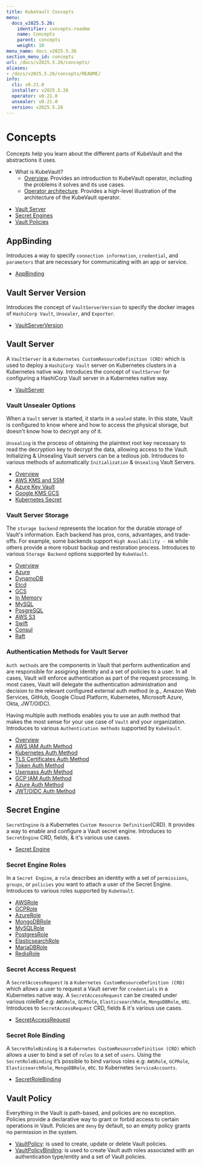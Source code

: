 ```yaml
---
title: KubeVault Concepts
menu:
  docs_v2025.5.26:
    identifier: concepts-readme
    name: Concepts
    parent: concepts
    weight: 10
menu_name: docs_v2025.5.26
section_menu_id: concepts
url: /docs/v2025.5.26/concepts/
aliases:
- /docs/v2025.5.26/concepts/README/
info:
  cli: v0.21.0
  installer: v2025.5.26
  operator: v0.21.0
  unsealer: v0.21.0
  version: v2025.5.26
---
```


# Concepts

Concepts help you learn about the different parts of KubeVault and the abstractions it uses.

- What is KubeVault?
  - [Overview](/docs/v2025.5.26/concepts/overview). Provides an introduction to KubeVault operator, including the problems it solves and its use cases.
  - [Operator architecture](/docs/v2025.5.26/concepts/architecture). Provides a high-level illustration of the architecture of the KubeVault operator.

<ul class="nav nav-tabs" id="conceptsTab" role="tablist">
  <li class="nav-item">
    <a class="nav-link active" id="vault-server-tab" data-toggle="tab" href="#vault-server" role="tab" aria-controls="vault-server" aria-selected="true">Vault Server</a>
  </li>
  <li class="nav-item">
    <a class="nav-link" id="secret-engine-tab" data-toggle="tab" href="#secret-engine" role="tab" aria-controls="secret-engine" aria-selected="false">Secret Engines</a>
  </li>
  <li class="nav-item">
    <a class="nav-link" id="vault-policy-tab" data-toggle="tab" href="#vault-policy" role="tab" aria-controls="vault-policy" aria-selected="false">Vault Policies</a>
  </li>
</ul>
<div class="tab-content" id="conceptsTabContent">
  <div class="tab-pane fade show active" id="vault-server" role="tabpanel" aria-labelledby="vault-server-tab">

## AppBinding

Introduces a way to specify `connection information`, `credential`, and `parameters` that are necessary for communicating with an app or service.

- [AppBinding](/docs/v2025.5.26/concepts/vault-server-crds/auth-methods/appbinding)

## Vault Server Version

Introduces the concept of `VaultServerVersion` to specify the docker images of `HashiCorp Vault`, `Unsealer`, and `Exporter`.

- [VaultServerVersion](/docs/v2025.5.26/concepts/vault-server-crds/vaultserverversion)

## Vault Server

A `VaultServer` is a `Kubernetes CustomResourceDefinition (CRD)` which is used to deploy a `HashiCorp Vault` server on Kubernetes clusters in a Kubernetes native way. Introduces the concept of `VaultServer` for configuring a HashiCorp Vault server in a Kubernetes native way.

- [VaultServer](/docs/v2025.5.26/concepts/vault-server-crds/vaultserver)

### Vault Unsealer Options
When a `Vault` server is started, it starts in a `sealed` state. In this state, Vault is configured to know where and how to access the physical storage, but doesn't know how to decrypt any of it.

`Unsealing` is the process of obtaining the plaintext root key necessary to read the decryption key to decrypt the data, allowing access to the Vault. Initializing & Unsealing Vault servers can be a tedious job. 
Introduces to various methods of automatically `Initialization` & `Unsealing` Vault Servers.

- [Overview](/docs/v2025.5.26/concepts/vault-server-crds/unsealer/overview)
- [AWS KMS and SSM](/docs/v2025.5.26/concepts/vault-server-crds/unsealer/aws_kms_ssm)
- [Azure Key Vault](/docs/v2025.5.26/concepts/vault-server-crds/unsealer/azure_key_vault)
- [Google KMS GCS](/docs/v2025.5.26/concepts/vault-server-crds/unsealer/google_kms_gcs)
- [Kubernetes Secret](/docs/v2025.5.26/concepts/vault-server-crds/unsealer/kubernetes_secret)
  
### Vault Server Storage
The `storage backend` represents the location for the durable storage of Vault's information. Each backend has pros, cons, advantages, and trade-offs. For example, some backends support `High Availability - HA` while others provide a more robust backup and restoration process. Introduces to various `Storage Backend` options supported by `KubeVault`.

- [Overview](/docs/v2025.5.26/concepts/vault-server-crds/storage/overview)
- [Azure](/docs/v2025.5.26/concepts/vault-server-crds/storage/azure)
- [DynamoDB](/docs/v2025.5.26/concepts/vault-server-crds/storage/dynamodb)
- [Etcd](/docs/v2025.5.26/concepts/vault-server-crds/storage/etcd)
- [GCS](/docs/v2025.5.26/concepts/vault-server-crds/storage/gcs)
- [In Memory](/docs/v2025.5.26/concepts/vault-server-crds/storage/inmem)
- [MySQL](/docs/v2025.5.26/concepts/vault-server-crds/storage/mysql)
- [PosgreSQL](/docs/v2025.5.26/concepts/vault-server-crds/storage/postgresql)
- [AWS S3](/docs/v2025.5.26/concepts/vault-server-crds/storage/s3)
- [Swift](/docs/v2025.5.26/concepts/vault-server-crds/storage/swift)
- [Consul](/docs/v2025.5.26/concepts/vault-server-crds/storage/consul)
- [Raft](/docs/v2025.5.26/concepts/vault-server-crds/storage/raft)

### Authentication Methods for Vault Server
`Auth methods` are the components in Vault that perform authentication and are responsible for assigning identity and a set of policies to a user. In all cases, Vault will enforce authentication as part of the request processing. In most cases, Vault will delegate the authentication administration and decision to the relevant configured external auth method (e.g., Amazon Web Services, GitHub, Google Cloud Platform, Kubernetes, Microsoft Azure, Okta, JWT/OIDC).

Having multiple auth methods enables you to use an auth method that makes the most sense for your use case of `Vault` and your organization.
Introduces to various `Authentication methods` supported by `KubeVault`.

- [Overview](/docs/v2025.5.26/concepts/vault-server-crds/auth-methods/overview)
- [AWS IAM Auth Method](/docs/v2025.5.26/concepts/vault-server-crds/auth-methods/aws-iam)
- [Kubernetes Auth Method](/docs/v2025.5.26/concepts/vault-server-crds/auth-methods/kubernetes)
- [TLS Certificates Auth Method](/docs/v2025.5.26/concepts/vault-server-crds/auth-methods/tls)
- [Token Auth Method](/docs/v2025.5.26/concepts/vault-server-crds/auth-methods/token)
- [Userpass Auth Method](/docs/v2025.5.26/concepts/vault-server-crds/auth-methods/userpass)
- [GCP IAM Auth Method](/docs/v2025.5.26/concepts/vault-server-crds/auth-methods/gcp-iam)
- [Azure Auth Method](/docs/v2025.5.26/concepts/vault-server-crds/auth-methods/azure)
- [JWT/OIDC Auth Method](/docs/v2025.5.26/concepts/vault-server-crds/auth-methods/jwt-oidc)

</div>
<div class="tab-pane fade" id="secret-engine" role="tabpanel" aria-labelledby="secret-engine-tab">

## Secret Engine

`SecretEngine` is a Kubernetes `Custom Resource Definition`(CRD). It provides a way to enable and configure a Vault secret engine. Introduces to `SecretEngine` CRD, fields, & it's various use cases.

- [Secret Engine](/docs/v2025.5.26/concepts/secret-engine-crds/secretengine)

### Secret Engine Roles
In a `Secret Engine`, a `role` describes an identity with a set of `permissions`, `groups`, or `policies` you want to attach a user of the Secret Engine. Introduces to various roles supported by `KubeVault`.

- [AWSRole](/docs/v2025.5.26/concepts/secret-engine-crds/aws-secret-engine/awsrole)
- [GCPRole](/docs/v2025.5.26/concepts/secret-engine-crds/gcp-secret-engine/gcprole)
- [AzureRole](/docs/v2025.5.26/concepts/secret-engine-crds/azure-secret-engine/azurerole)
- [MongoDBRole](/docs/v2025.5.26/concepts/secret-engine-crds/database-secret-engine/mongodb)
- [MySQLRole](/docs/v2025.5.26/concepts/secret-engine-crds/database-secret-engine/mysql)
- [PostgresRole](/docs/v2025.5.26/concepts/secret-engine-crds/database-secret-engine/postgresrole)
- [ElasticsearchRole](/docs/v2025.5.26/concepts/secret-engine-crds/database-secret-engine/elasticsearch)
- [MariaDBRole](/docs/v2025.5.26/concepts/secret-engine-crds/database-secret-engine/mariadb)
- [RedisRole](/docs/v2025.5.26/concepts/secret-engine-crds/database-secret-engine/redis)
  
### Secret Access Request
A `SecretAccessRequest` is a `Kubernetes CustomResourceDefinition (CRD)` which allows a user to request a Vault server for `credentials` in a Kubernetes native way. A `SecretAccessRequest` can be created under various roleRef e.g: `AWSRole`, `GCPRole`, `ElasticsearchRole`, `MongoDBRole`, etc. Introduces to `SecretAccessRequest` CRD, fields & it's various use cases.

- [SecretAccessRequest](/docs/v2025.5.26/concepts/secret-engine-crds/secret-access-request)

### Secret Role Binding
A `SecretRoleBinding` is a `Kubernetes CustomResourceDefinition (CRD)` which allows a user to bind a set of `roles` to a set of `users`. Using the `SecretRoleBinding` it’s possible to bind various roles e.g: `AWSRole`, `GCPRole`, `ElasticsearchRole`, `MongoDBRole`, etc. to Kubernetes `ServiceAccounts`.

- [SecretRoleBinding](/docs/v2025.5.26/concepts/secret-engine-crds/secret-role-binding)

</div>
<div class="tab-pane fade" id="vault-policy" role="tabpanel" aria-labelledby="vault-policy-tab">

## Vault Policy

Everything in the Vault is path-based, and policies are no exception. Policies provide a declarative way to grant or forbid access to certain operations in Vault. Policies are `deny` by default, so an empty policy grants no permission in the system.

- [VaultPolicy](/docs/v2025.5.26/concepts/policy-crds/vaultpolicy): is used to create, update or delete Vault policies.
- [VaultPolicyBinding](/docs/v2025.5.26/concepts/policy-crds/vaultpolicybinding): is used to create Vault auth roles associated with an authentication type/entity and a set of Vault policies.

</div>
</div>
